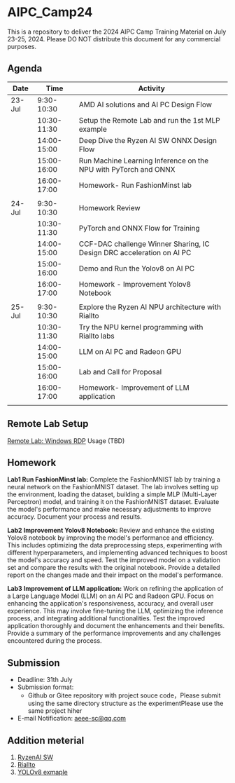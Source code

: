 # AIPC_Camp24

This is a repository to deliver the 2024 AIPC Camp Training Material on July 23-25, 2024.
Please DO NOT distribute this document for any commercial purposes.

## Agenda

| Date     | Time         | Activity                                                       |
|----------|--------------|----------------------------------------------------------------|
| 23-Jul   | 9:30-10:30   | AMD AI solutions and AI PC Design Flow                         |
|          | 10:30-11:30  | Setup the Remote Lab and run the 1st MLP example               |
|          | 14:00-15:00  | Deep Dive the Ryzen AI SW ONNX Design Flow                     |
|          | 15:00-16:00  | Run Machine Learning Inference on the NPU with PyTorch and ONNX|
|          | 16:00-17:00  | Homework- Run FashionMinst lab                                 |
|          |              |                                                                | 
| 24-Jul   | 9:30-10:30   | Homework Review                                                |
|          | 10:30-11:30  | PyTorch and ONNX Flow for Training                             |
|          | 14:00-15:00  | CCF-DAC challenge Winner Sharing, IC Design DRC acceleration on AI PC |
|          | 15:00-16:00  | Demo and Run the Yolov8 on AI PC                               |
|          | 16:00-17:00  | Homework - Improvement Yolov8 Notebook                         |
|          |              |                                                                | 
| 25-Jul   | 9:30-10:30   | Explore the Ryzen AI NPU architecture with Riallto             |
|          | 10:30-11:30  | Try the NPU kernel programming with Riallto labs               |
|          | 14:00-15:00  | LLM on AI PC and Radeon GPU                                    |
|          | 15:00-16:00  | Lab and Call for Proposal                                      |
|          | 16:00-17:00  | Homework- Improvement of LLM application                       |
                                                                                                                                        |

## Remote Lab Setup

[Remote Lab: Windows RDP](./Remote_Lab.md) Usage (TBD)

## Homework

**Lab1 Run FashionMinst lab:** Complete the FashionMNIST lab by training a neural network on the FashionMNIST dataset. The lab involves setting up the environment, loading the dataset, building a simple MLP (Multi-Layer Perceptron) model, and training it on the FashionMNIST dataset. Evaluate the model's performance and make necessary adjustments to improve accuracy. Document your process and results.

**Lab2 Improvement Yolov8 Notebook:** Review and enhance the existing Yolov8 notebook by improving the model's performance and efficiency. This includes optimizing the data preprocessing steps, experimenting with different hyperparameters, and implementing advanced techniques to boost the model's accuracy and speed. Test the improved model on a validation set and compare the results with the original notebook. Provide a detailed report on the changes made and their impact on the model's performance.


**Lab3 Improvement of LLM application:** Work on refining the application of a Large Language Model (LLM) on an AI PC and Radeon GPU. Focus on enhancing the application's responsiveness, accuracy, and overall user experience. This may involve fine-tuning the LLM, optimizing the inference process, and integrating additional functionalities. Test the improved application thoroughly and document the enhancements and their benefits. Provide a summary of the performance improvements and any challenges encountered during the process.


## Submission

* Deadline: 31th July
* Submission format:
  * Github or Gitee repository with project souce code，Please submit using the same directory structure as the experimentPlease use the same project hiher
* E-mail Notification: aeee-sc@qq.com

## Addition meterial
1. [RyzenAI SW](https://github.com/amd/RyzenAI-SW) 
2. [Riallto](https://riallto.ai/)
3. [YOLOv8 exmaple](https://github.com/amd/RyzenAI-SW/tree/main/example/yolov8)






